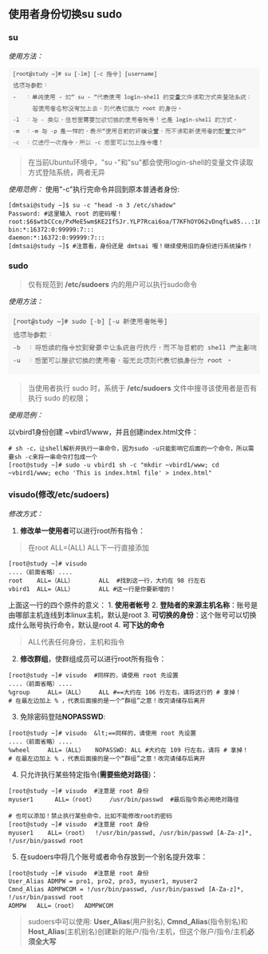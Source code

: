 ## 使用者身份切换su sudo
### su
*使用方法：*

![0](/img/15Chapter/Capture20.PNG)

> 在当前Ubuntu环境中，"su -"和"su"都会使用login-shell的变量文件读取方式登陆系统，两者无异

*使用范例：*
使用"-c"执行完命令并回到原本普通者身份:
```Shell
[dmtsai@study ~]$ su -c "head -n 3 /etc/shadow"
Password: #这里输入 root 的密码喔！
root:$6$wtbCCce/PxMeE5wm$KE2IfSJr.YLP7Rcai6oa/T7KFhOYO62vDnqfLw85...:16559:0:99999:7:::
bin:*:16372:0:99999:7:::
daemon:*:16372:0:99999:7:::
[dmtsai@study ~]$ #注意看，身份还是 dmtsai 喔！继续使用旧的身份进行系统操作！
```

### sudo
> 仅有规范到 **/etc/sudoers** 内的用户可以执行sudo命令

*使用方法：*

![0](/img/15Chapter/Capture21.PNG)

> 当使用者执行 sudo 时，系统于 **/etc/sudoers** 文件中搜寻该使用者是否有执行 sudo 的权限；

*使用范例：*

以vbird1身份创建 ~vbird1/www，并且创建index.html文件：
```Shell
# sh -c，让shell解析并执行一串命令，因为sudo -u只能影响它后面的一个命令，所以需要sh -c来将一串命令打包成一个
[root@study ~]# sudo -u vbird1 sh -c "mkdir ~vbird1/www; cd ~vbird1/www; echo 'This is index.html file' > index.html"
```

### visudo(修改/etc/sudoers)
*修改方式：*
1. **修改单一使用者**可以进行root所有指令：
> 在root ALL=(ALL) ALL下一行直接添加
```Shell
[root@study ~]# visudo
....（前面省略）....
root    ALL=（ALL）       ALL  #找到这一行，大约在 98 行左右
vbird1  ALL=（ALL）       ALL #这一行是你要新增的！
```
上面这一行的四个原件的意义：
    1. **使用者帐号**
    2. **登陆者的来源主机名称**：账号是由哪部主机连线到本linux主机，默认是root
    3. **可切换的身份**：这个账号可以切换成什么账号执行命令，默认是root
    4. **可下达的命令**
> ALL代表任何身份，主机和指令

2. **修改群组**，使群组成员可以进行root所有指令：
```Shell
[root@study ~]# visudo  #同样的，请使用 root 先设置
....（前面省略）....
%group     ALL=（ALL）    ALL #==大约在 106 行左右，请将这行的 # 拿掉！
# 在最左边加上 % ，代表后面接的是一个“群组”之意！改完请储存后离开
```

3. 免除密码登陆**NOPASSWD**:
```Shell
[root@study ~]# visudo  &lt;==同样的，请使用 root 先设置
....（前面省略）....
%wheel     ALL=（ALL）   NOPASSWD: ALL #大约在 109 行左右，请将 # 拿掉！
# 在最左边加上 % ，代表后面接的是一个“群组”之意！改完请储存后离开
```

4. 只允许执行某些特定指令(**需要些绝对路径**)：
```Shell
[root@study ~]# visudo  #注意是 root 身份
myuser1      ALL=（root）    /usr/bin/passwd  #最后指令务必用绝对路径

# 也可以添加！禁止执行某些命令，比如不能修改root的密码
[root@study ~]# visudo  #注意是 root 身份
myuser1    ALL=（root）  !/usr/bin/passwd, /usr/bin/passwd [A-Za-z]*, !/usr/bin/passwd root
```

5. 在sudoers中将几个账号或者命令存放到一个别名提升效率：
```Shell
[root@study ~]# visudo  #注意是 root 身份
User_Alias ADMPW = pro1, pro2, pro3, myuser1, myuser2
Cmnd_Alias ADMPWCOM = !/usr/bin/passwd, /usr/bin/passwd [A-Za-z]*, !/usr/bin/passwd root
ADMPW   ALL=（root）  ADMPWCOM
```
> sudoers中可以使用: **User_Alias**(用户别名), **Cmnd_Alias**(指令别名)和**Host_Alias**(主机别名)创建新的账户/指令/主机，但这个账户/指令/主机**必须全大写**
